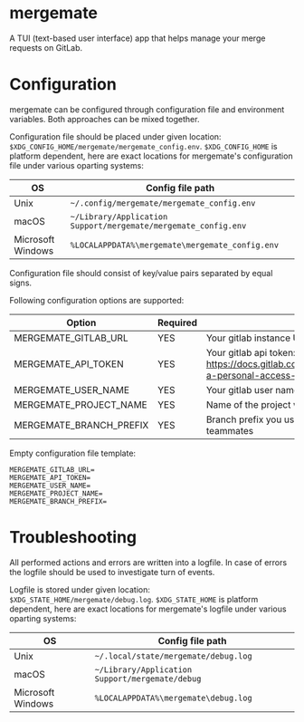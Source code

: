 # mergemate
A TUI (text-based user interface) app that helps manage your merge requests on GitLab.

# Configuration
mergemate can be configured through configuration file and environment variables. Both approaches can be mixed together.

Configuration file should be placed under given location: `$XDG_CONFIG_HOME/mergemate/mergemate_config.env`.
`$XDG_CONFIG_HOME` is platform dependent, here are exact locations for mergemate's configuration file under various oparting systems:

| OS                | Config file path                                               |
|-------------------|----------------------------------------------------------------|
| Unix              | `~/.config/mergemate/mergemate_config.env`                     |
| macOS             | `~/Library/Application Support/mergemate/mergemate_config.env` |
| Microsoft Windows | `%LOCALAPPDATA%\mergemate\mergemate_config.env`                |

Configuration file should consist of key/value pairs separated by equal signs.

Following configuration options are supported:

| Option                  | Required | Description                                                                                                               |
|-------------------------|----------|---------------------------------------------------------------------------------------------------------------------------|
| MERGEMATE_GITLAB_URL    | YES      | Your gitlab instance URL                                                                                                  |
| MERGEMATE_API_TOKEN     | YES      | Your gitlab api token: https://docs.gitlab.com/ee/user/profile/personal_access_tokens.html#create-a-personal-access-token |
| MERGEMATE_USER_NAME     | YES      | Your gitlab user name                                                                                                     |
| MERGEMATE_PROJECT_NAME  | YES      | Name of the project where merge requests will be managed                                                                  |
| MERGEMATE_BRANCH_PREFIX | YES      | Branch prefix you use to distinguish your branches from those of your teammates                                           |

Empty configuration file template:
```
MERGEMATE_GITLAB_URL=
MERGEMATE_API_TOKEN=
MERGEMATE_USER_NAME=
MERGEMATE_PROJECT_NAME=
MERGEMATE_BRANCH_PREFIX=
```
# Troubleshooting
All performed actions and errors are written into a logfile. In case of errors the logfile should be used to investigate turn of events.  

Logfile is stored under given location: `$XDG_STATE_HOME/mergemate/debug.log`.
`$XDG_STATE_HOME` is platform dependent, here are exact locations for mergemate's logfile under various oparting systems:

| OS                | Config file path                                |
|-------------------|-------------------------------------------------|
| Unix              | `~/.local/state/mergemate/debug.log`            |
| macOS             | `~/Library/Application Support/mergemate/debug` |
| Microsoft Windows | `%LOCALAPPDATA%\mergemate\debug.log`            |




